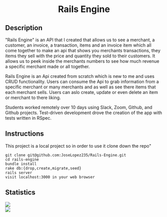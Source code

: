 # <div align="center"> Rails Engine

## Description
"Rails Engine" is an API that I created that allows us to see a merchant, a customer, an invoice, a transaction, items and an invoice item which all come together to make an api that shows you merchants transactions, they items they sell with the price and quantity they sold to their customers. It allows us to peek inside the merchants numbers to see how much revenue a specific merchant made or all together.

Rails Engine is an Api created from scratch which is new to me and uses CRUD functionality. Users can consume the Api to grab information from a specific merchant or many merchants and as well as see there items that each merchant sells. Users can aslo create, update or even delete an item or merchant to there liking.

Students worked remotely over 10 days using Slack, Zoom, Github, and Github projects. Test-driven development drove the creation of the app with tests written in RSpec. 

## Instructions
This project is a local project so in order to use it clone down the repo"
```
git clone git@github.com:JoseLopez235/Rails-Engine.git
cd rails-engine
bundle install
rake db:{drop,create,migrate,seed}
rails server
visit localhost:3000 in your web browser
```
## Statistics
   ![](https://img.shields.io/badge/Rails-5.2.4.4-informational?style=flat&logo=<LOGO_NAME>&logoColor=white&color=2bbc8a)   
![](https://img.shields.io/badge/Code-Ruby-informational?style=flat&logo=<LOGO_NAME>&logoColor=white&color=2bbc8a)
